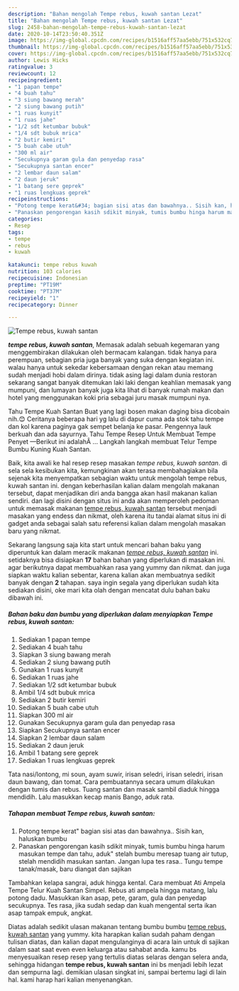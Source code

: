 ```yaml
---
description: "Bahan mengolah Tempe rebus, kuwah santan Lezat"
title: "Bahan mengolah Tempe rebus, kuwah santan Lezat"
slug: 2458-bahan-mengolah-tempe-rebus-kuwah-santan-lezat
date: 2020-10-14T23:50:40.351Z
image: https://img-global.cpcdn.com/recipes/b1516aff57aa5ebb/751x532cq70/tempe-rebus-kuwah-santan-foto-resep-utama.jpg
thumbnail: https://img-global.cpcdn.com/recipes/b1516aff57aa5ebb/751x532cq70/tempe-rebus-kuwah-santan-foto-resep-utama.jpg
cover: https://img-global.cpcdn.com/recipes/b1516aff57aa5ebb/751x532cq70/tempe-rebus-kuwah-santan-foto-resep-utama.jpg
author: Lewis Hicks
ratingvalue: 3
reviewcount: 12
recipeingredient:
- "1 papan tempe"
- "4 buah tahu"
- "3 siung bawang merah"
- "2 siung bawang putih"
- "1 ruas kunyit"
- "1 ruas jahe"
- "1/2 sdt ketumbar bubuk"
- "1/4 sdt bubuk mrica"
- "2 butir kemiri"
- "5 buah cabe utuh"
- "300 ml air"
- "Secukupnya garam gula dan penyedap rasa"
- "Secukupnya santan encer"
- "2 lembar daun salam"
- "2 daun jeruk"
- "1 batang sere geprek"
- "1 ruas lengkuas geprek"
recipeinstructions:
- "Potong tempe kerat&#34; bagian sisi atas dan bawahnya.. Sisih kan, haluskan bumbu"
- "Panaskan pengorengan kasih sdikit minyak, tumis bumbu hinga harum masukan tempe dan tahu, aduk&#34; stelah bumbu meresap tuang air tutup, stelah mendidih masukan santan. Jangan lupa tes rasa.. Tungu tempe tanak/masak, baru diangat dan sajikan"
categories:
- Resep
tags:
- tempe
- rebus
- kuwah

katakunci: tempe rebus kuwah 
nutrition: 103 calories
recipecuisine: Indonesian
preptime: "PT19M"
cooktime: "PT37M"
recipeyield: "1"
recipecategory: Dinner

---
```



![Tempe rebus, kuwah santan](https://img-global.cpcdn.com/recipes/b1516aff57aa5ebb/751x532cq70/tempe-rebus-kuwah-santan-foto-resep-utama.jpg)

<b><i>tempe rebus, kuwah santan</i></b>, Memasak adalah sebuah kegemaran yang menggembirakan dilakukan oleh bermacam kalangan. tidak hanya para perempuan, sebagian pria juga banyak yang suka dengan kegiatan ini. walau hanya untuk sekedar kebersamaan dengan rekan atau memang sudah menjadi hobi dalam dirinya. tidak asing lagi dalam dunia restoran sekarang sangat banyak ditemukan laki laki dengan keahlian memasak yang mumpuni, dan lumayan banyak juga kita lihat di banyak rumah makan dan hotel yang menggunakan koki pria sebagai juru masak mumpuni nya.

Tahu Tempe Kuah Santan Buat yang lagi bosen makan daging bisa dicobain nih.😊 Ceritanya beberapa hari yg lalu di dapur cuma ada stok tahu tempe dan kol karena paginya gak sempet belanja ke pasar. Pengennya lauk berkuah dan ada sayurnya. Tahu Tempe Resep Untuk Membuat Tempe Penyet —Berikut ini adalahÂ … Langkah langkah membuat Telur Tempe Bumbu Kuning Kuah Santan.

Baik, kita awali ke hal resep resep masakan <i>tempe rebus, kuwah santan</i>. di sela sela kesibukan kita, kemungkinan akan terasa membahagiakan bila sejenak kita menyempatkan sebagian waktu untuk mengolah tempe rebus, kuwah santan ini. dengan keberhasilan kalian dalam mengolah makanan tersebut, dapat menjadikan diri anda bangga akan hasil makanan kalian sendiri. dan lagi disini dengan situs ini anda akan memperoleh pedoman untuk memasak makanan <u>tempe rebus, kuwah santan</u> tersebut menjadi masakan yang endess dan nikmat, oleh karena itu tandai alamat situs ini di gadget anda sebagai salah satu referensi kalian dalam mengolah masakan baru yang nikmat.


Sekarang langsung saja kita start untuk mencari bahan baku yang diperuntuk kan dalam meracik makanan <u><i>tempe rebus, kuwah santan</i></u> ini. setidaknya bisa disiapkan <b>17</b> bahan bahan yang diperlukan di masakan ini. agar berikutnya dapat membuahkan rasa yang yummy dan nikmat. dan juga siapkan waktu kalian sebentar, karena kalian akan membuatnya sedikit banyak dengan <b>2</b> tahapan. saya ingin segala yang diperlukan sudah kita sediakan disini, oke mari kita olah dengan mencatat dulu bahan baku dibawah ini.

<!--inarticleads1-->

##### Bahan baku dan bumbu yang diperlukan dalam menyiapkan Tempe rebus, kuwah santan:

1. Sediakan 1 papan tempe
1. Sediakan 4 buah tahu
1. Siapkan 3 siung bawang merah
1. Sediakan 2 siung bawang putih
1. Gunakan 1 ruas kunyit
1. Sediakan 1 ruas jahe
1. Sediakan 1/2 sdt ketumbar bubuk
1. Ambil 1/4 sdt bubuk mrica
1. Sediakan 2 butir kemiri
1. Sediakan 5 buah cabe utuh
1. Siapkan 300 ml air
1. Gunakan Secukupnya garam gula dan penyedap rasa
1. Siapkan Secukupnya santan encer
1. Siapkan 2 lembar daun salam
1. Sediakan 2 daun jeruk
1. Ambil 1 batang sere geprek
1. Sediakan 1 ruas lengkuas geprek


Tata nasi/lontong, mi soun, ayam suwir, irisan seledri, irisan seledri, irisan daun bawang, dan tomat. Cara pembuatannya secara umum dilakukan dengan tumis dan rebus. Tuang santan dan masak sambil diaduk hingga mendidih. Lalu masukkan kecap manis Bango, aduk rata. 

<!--inarticleads2-->

##### Tahapan membuat Tempe rebus, kuwah santan:

1. Potong tempe kerat&#34; bagian sisi atas dan bawahnya.. Sisih kan, haluskan bumbu
1. Panaskan pengorengan kasih sdikit minyak, tumis bumbu hinga harum masukan tempe dan tahu, aduk&#34; stelah bumbu meresap tuang air tutup, stelah mendidih masukan santan. Jangan lupa tes rasa.. Tungu tempe tanak/masak, baru diangat dan sajikan


Tambahkan kelapa sangrai, aduk hingga kental. Cara membuat Ati Ampela Tempe Telur Kuah Santan Simpel. Rebus ati ampela hingga matang, lalu potong dadu. Masukkan ikan asap, pete, garam, gula dan penyedap secukupnya. Tes rasa, jika sudah sedap dan kuah mengental serta ikan asap tampak empuk, angkat. 

Diatas adalah sedikit ulasan makanan tentang bumbu bumbu <u>tempe rebus, kuwah santan</u> yang yummy. kita harapkan kalian sudah paham dengan tulisan diatas, dan kalian dapat mengulanginya di acara lain untuk di sajikan dalam saat saat even even keluarga atau sahabat anda. kamu bs menyesuaikan resep resep yang tertulis diatas selaras dengan selera anda, sehingga hidangan <b>tempe rebus, kuwah santan</b> ini bs menjadi lebih lezat dan sempurna lagi. demikian ulasan singkat ini, sampai bertemu lagi di lain hal. kami harap hari kalian menyenangkan.
